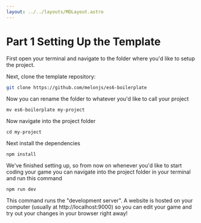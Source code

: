 ```yaml
---
layout: ../../layouts/MDLayout.astro
---
```

# Part 1 Setting Up the Template
First open your terminal and navigate to the folder where you'd like to setup the project.

Next, clone the template repository:
```bash
git clone https://github.com/melonjs/es6-boilerplate
```

Now you can rename the folder to whatever you'd like to call your project
```
mv es6-boilerplate my-project
```

Now navigate into the project folder
```
cd my-project
```

Next install the dependencies
```
npm install
```

We've finished setting up, so from now on whenever you'd like to start coding your game you can navigate into the project folder in your terminal and run this command
```
npm run dev
```

This command runs the "development server". A website is hosted on your computer (usually at http://localhost:9000) so you can edit your game and try out your changes in your browser right away!

